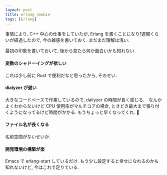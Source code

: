 ```yaml
---
layout: post
title: erlang newbie
tags: [Erlang]
---
```


事情により, C++ 中心の仕事をしていたが, Erlang を書くことになり1週間くらいが経過したので,
今の雑感を書いておく. まだまだ理解は浅い.

最初の印象を書いておいて, 後から見たら何か面白いかも知れない.

#### 変数のシャドーイングが欲しい
これは少し前に Rust で便利だなと思ったから, そのせい.

#### dialyzer が遅い
大きなコードベースで作業しているので, dailyzer の時間が長く感じる.　なんかよくわからないけど CPU 使用率がマルチコアの場合, ときどき最大まで張り付くようになってるけど時間がかかる. もうちょっと早くなってくれ. :pray:

#### ファイル名が長くなる
名前空間がないせいか.

#### 開発環境の構築が楽
Emacs で erlang-start しているだけ. もう少し設定すると幸せになれるのかも知れないけど, 今はこれで足りている.
